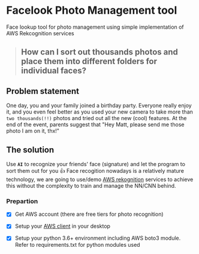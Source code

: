 # Facelook Photo Management tool
Face lookup tool for photo management using simple implementation of AWS Rekcognition services 


> ## How can I sort out **thousands** photos and place them into different folders for individual faces? 

## Problem statement 
One day, you and your family joined a birthday party. Everyone really enjoy it, and you even feel better as you used your new camera to take more than `two thousands(!!)` photos and tried out all the new (cool) features. 
At the end of the event, parents suggest that "Hey Matt, please send me those photo I am on it, thx!"


## The solution
Use **`AI`** to recognize your friends' face (signature) and let the program to sort them out for you :+1: 
Face recogition nowadays is a relatively mature technology, we are going to use/demo [AWS rekognition](
https://docs.aws.amazon.com/rekognition/latest/dg/faces.html) services to achieve this without the complexity to train and manage the NN/CNN behind.

### Prepartion 

- [x] Get AWS account (there are free tiers for photo recognition)
- [x] Setup your [AWS client](https://docs.aws.amazon.com/cli/latest/userguide/cli-chap-install.html) in your desktop
- [x] Setup your python 3.6+ environment including AWS boto3 module. Refer to requirements.txt for python modules used




